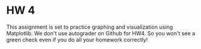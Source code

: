 # HW 4

This assignment is set to practice graphing and visualization using Matplotlib.
We don't use autograder on Github for HW4. So you won't see a green check even if you do all your homework correctly!
